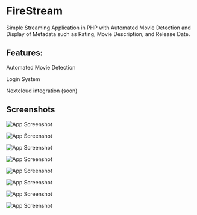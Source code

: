 ﻿
# FireStream

Simple Streaming Application in PHP with Automated Movie Detection and Display of Metadata such as Rating, Movie Description, and Release Date.

## Features:
Automated Movie Detection

Login System 

Nextcloud integration (soon)


## Screenshots

![App Screenshot](http://node.starlight-studios.de:2006/images/FireStream/s1.png)


![App Screenshot](http://node.starlight-studios.de:2006/images/FireStream/s2.png)


![App Screenshot](http://node.starlight-studios.de:2006/images/FireStream/s3.png)


![App Screenshot](http://node.starlight-studios.de:2006/images/FireStream/s4.png)


![App Screenshot](http://node.starlight-studios.de:2006/images/FireStream/s5.png)


![App Screenshot](http://node.starlight-studios.de:2006/images/FireStream/s6.png)


![App Screenshot](http://node.starlight-studios.de:2006/images/FireStream/s7.png)


![App Screenshot](http://node.starlight-studios.de:2006/images/FireStream/s8.png)
